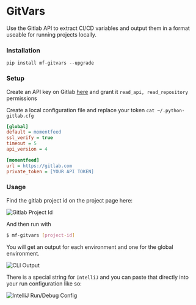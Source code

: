 # GitVars
Use the Gitlab API to extract CI/CD variables and output them in a format useable for running projects locally.

### Installation
`pip install mf-gitvars --upgrade`

### Setup
Create an API key on Gitlab [here](https://gitlab.com/-/profile/personal_access_tokens) and grant it `read_api, read_repository` permissions

Create a local configuration file and replace your token
`cat ~/.python-gitlab.cfg`

```ini
[global]
default = momentfeed
ssl_verify = true
timeout = 5
api_version = 4

[momentfeed]
url = https://gitlab.com
private_token = [YOUR API TOKEN]
```

### Usage
Find the gitlab project id on the project page here:

![Gitlab Project Id](images/projectid.png)

And then run with 
```bash
$ mf-gitvars [project-id]
```

You will get an output for each environment and one for the global environment.

![CLI Output](images/output.png)

There is a special string for `IntelliJ` and you can paste that directly into your run configuration like so:

![IntelliJ Run/Debug Config](images/intellij.png)
